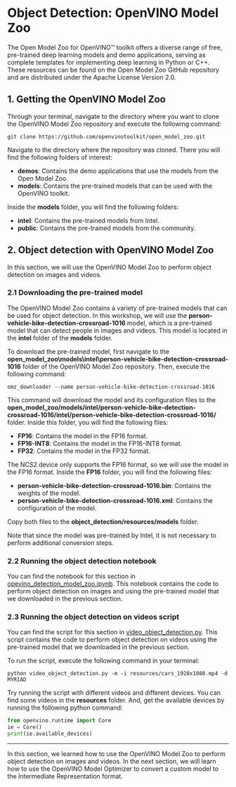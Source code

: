 # Object Detection: OpenVINO Model Zoo
The Open Model Zoo for OpenVINO™ toolkit offers a diverse range of free, pre-trained deep learning models and demo applications, serving as complete templates for implementing deep learning in Python or C++. These resources can be found on the Open Model Zoo GitHub repository and are distributed under the Apache License Version 2.0.

## 1. Getting the OpenVINO Model Zoo
Through your terminal, navigate to the directory where you want to clone the OpenVINO Model Zoo repository and execute the following command:

```
git clone https://github.com/openvinotoolkit/open_model_zoo.git
```

Navigate to the directory where the repository was cloned. There you will find the following folders of interest:
- **demos**: Contains the demo applications that use the models from the Open Model Zoo.
- **models**: Contains the pre-trained models that can be used with the OpenVINO toolkit.

Inside the **models** folder, you will find the following folders:
- **intel**: Contains the pre-trained models from Intel.
- **public**: Contains the pre-trained models from the community.

## 2. Object detection with OpenVINO Model Zoo
In this section, we will use the OpenVINO Model Zoo to perform object detection on images and videos.

### 2.1 Downloading the pre-trained model
The OpenVINO Model Zoo contains a variety of pre-trained models that can be used for object detection. In this workshop, we will use the **person-vehicle-bike-detection-crossroad-1016** model, which is a pre-trained model that can detect people in images and videos. This model is located in the **intel** folder of the **models** folder.

To download the pre-trained model, first navigate to the **open_model_zoo\models\intel\person-vehicle-bike-detection-crossroad-1016** folder of the OpenVINO Model Zoo repository. Then, execute the following command:

```
omz_downloader --name person-vehicle-bike-detection-crossroad-1016
```

This command will download the model and its configuration files to the **open_model_zoo/models/intel/person-vehicle-bike-detection-crossroad-1016/intel/person-vehicle-bike-detection-crossroad-1016/** folder. Inside this folder, you will find the following files:
- **FP16**: Contains the model in the FP16 format.
- **FP16-INT8**: Contains the model in the FP16-INT8 format.
- **FP32**: Contains the model in the FP32 format.

The NCS2 device only supports the FP16 format, so we will use the model in the FP16 format. Inside the **FP16** folder, you will find the following files:

- **person-vehicle-bike-detection-crossroad-1016.bin**: Contains the weights of the model.  
- **person-vehicle-bike-detection-crossroad-1016.xml**: Contains the configuration of the model.

Copy both files to the **object_detection/resources/models** folder. 

Note that since the model was pre-trained by Intel, it is not necessary to perform additional conversion steps.

### 2.2 Running the object detection notebook
You can find the notebook for this section in [opevino_detection_model_zoo.ipynb](opevino_detection_model_zoo.ipynb). This notebook contains the code to perform object detection on images and using the pre-trained model that we downloaded in the previous section.

### 2.3 Running the object detection on videos script
You can find the script for this section in [video_object_detection.py](video_object_detection.py). This script contains the code to perform object detection on videos using the pre-trained model that we downloaded in the previous section.

To run the script, execute the following command in your terminal:

``` 
python video_object_detection.py -m -i resources/cars_1920x1080.mp4 -d MYRIAD
```

Try running the script with different videos and different devices. You can find some videos in the **resources** folder. And, get the available devices by running the following python command:

```python
from openvino.runtime import Core
ie = Core()
print(ie.available_devices)
```
-------
In this section, we learned how to use the OpenVINO Model Zoo to perform object detection on images and videos. In the next section, we will learn how to use the OpenVINO Model Optimizer to convert a custom model to the Intermediate Representation format.